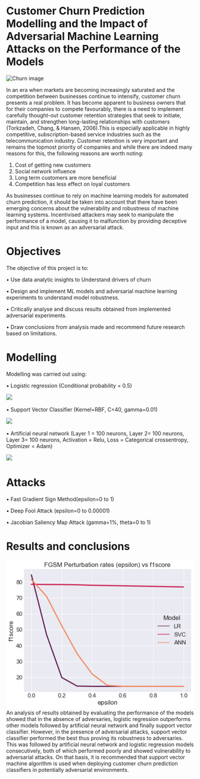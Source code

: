 # Customer Churn Prediction Modelling and the Impact of Adversarial Machine Learning Attacks on the Performance of the Models
![Churn image](https://res.cloudinary.com/dn1j6dpd7/image/fetch/f_auto,q_auto,w_736/https://www.livechat.com/wp-content/uploads/2016/04/customer-churn@2x.jpg)

In an era when markets are becoming increasingly saturated and the competition between businesses continue to intensify, customer churn presents a real problem. It has become apparent to business owners that for their companies to compete favourably, there is a need to implement carefully thought-out customer retention strategies that seek to initiate, maintain, and strengthen long-lasting relationships with customers (Torkzadeh, Chang, & Hansen, 2006).This is especially applicable in highly competitive, subscription-based service industries such as the telecommunication industry.
Customer retention is very important and remains the topmost priority of companies and while there are indeed many reasons for this, the following
reasons are worth noting:
1. Cost of getting new customers
2. Social network influence
3. Long term customers are more beneficial
4. Competition has less effect on loyal customers

As businesses continue to rely on machine learning models for automated churn prediction, it should be taken into account that there have been emerging
concerns about the vulnerability and robustness of machine learning systems. Incentivised attackers may seek to manipulate the performance of a model, causing it to malfunction by providing deceptive input and this is known as an adversarial attack.

# Objectives
The objective of this project is to:

• Use data analytic insights to Understand drivers of churn

• Design and implement ML models and adversarial machine learning experiments to understand model robustness.

• Critically analyse and discuss results obtained from implemented adversarial experiments.

• Draw conclusions from analysis made and recommend future research based on limitations.

# Modelling

Modelling was carried out using:

• Logistic regression (Conditional probability = 0.5)

<img src="https://miro.medium.com/max/720/1*CYAn9ACXrWX3IneHSoMVOQ.gif" width="400">

• Support Vector Classifier (Kernel=RBF, C=40, gamma=0.01)

<img src="https://c.mql5.com/2/5/svmregression.gif" width="300">

• Artificial neural network (Layer 1 = 100 neurons, Layer 2= 100 neurons, Layer 3= 100 neurons, Activation = Relu, Loss = Categorical crossentropy, Optimizer = Adam)

<img src="https://miro.medium.com/max/788/1*F5IKudcD4acJb0hcfoIVdA.gif" width="400">

# Attacks

• Fast Gradient Sign Method(epsilon=0 to 1)

• Deep Fool Attack (epsilon=0 to  0.00001)

• Jacobian Saliency Map Attack (gamma=1%, theta=0 to 1)

# Results and conclusions
<img src="https://github.com/ezraabah/Customer-churn-prediction-modelling-and-impact-of-Adversarial-ML-Attacks-on-model-performance/blob/main/image30.png" width="600">
An analysis of results obtained by evaluating the performance of the models showed that in the absence of adversaries, logistic regression outperforms other models followed by artificial neural network and finally support vector classifier. However, in the presence of adversarial attacks, support vector classifier performed the best thus proving its robustness to adversaries. This was followed by artificial neural network and logistic regression models consecutively, both of which performed poorly and showed vulnerability to adversarial attacks. On that basis, it is recommended that support vector machine algorithm is used when deploying customer churn prediction classifiers in potentially adversarial environments.
